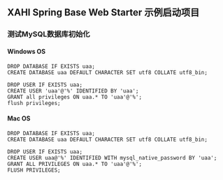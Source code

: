 ## XAHI Spring Base Web Starter 示例启动项目

### 测试MySQL数据库初始化

#### Windows OS
```
DROP DATABASE IF EXISTS uaa;
CREATE DATABASE uaa DEFAULT CHARACTER SET utf8 COLLATE utf8_bin;

DROP USER IF EXISTS uaa;
CREATE USER 'uaa'@'%' IDENTIFIED BY 'uaa';
GRANT all privileges ON uaa.* TO 'uaa'@'%';
flush privileges;
```

#### Mac OS
```
DROP DATABASE IF EXISTS uaa;
CREATE DATABASE uaa DEFAULT CHARACTER SET utf8 COLLATE utf8_bin;

DROP USER IF EXISTS uaa;
CREATE USER uaa@'%' IDENTIFIED WITH mysql_native_password BY 'uaa';
GRANT ALL PRIVILEGES ON uaa.* TO 'uaa'@'%';
FLUSH PRIVILEGES;
```






 
 